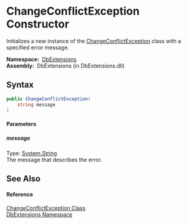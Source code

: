 ChangeConflictException Constructor
===================================
Initializes a new instance of the [ChangeConflictException][1] class with a specified error message.

  **Namespace:**  [DbExtensions][2]  
  **Assembly:**  DbExtensions (in DbExtensions.dll)

Syntax
------

```csharp
public ChangeConflictException(
	string message
)
```

#### Parameters

##### *message*
Type: [System.String][3]  
The message that describes the error.


See Also
--------

#### Reference
[ChangeConflictException Class][1]  
[DbExtensions Namespace][2]  

[1]: README.md
[2]: ../README.md
[3]: http://msdn.microsoft.com/en-us/library/s1wwdcbf